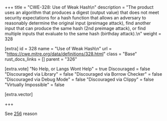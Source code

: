 +++
title = "CWE-328: Use of Weak Hash\n"
description = "The product uses an algorithm that produces a digest (output value) that does not meet security expectations for a hash function that allows an adversary to reasonably determine the original input (preimage attack), find another input that can produce the same hash (2nd preimage attack), or find multiple inputs that evaluate to the same hash (birthday attack).\n"
weight = 328

[extra]
id = 328
name = "Use of Weak Hash\n"
url = "https://cwe.mitre.org/data/definitions/328.html"
class = "Base"
rust_docs_links = []
parent = "326"

[extra.vote]
"No Help, or Langs Wont Help" = true
Discouraged = false
"Discouraged via Library" = false
"Discouraged via Borrow Checker" = false
"Discouraged via Debug Mode" = false
"Discouraged via Clippy" = false
"Virtually Impossible" = false

[extra.vector]

+++

See [256](/rust-are-we-secure-yet/cwes/cwe-256) reason